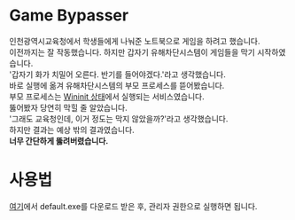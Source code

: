 # Game Bypasser
인천광역시교육청에서 학생들에게 나눠준 노트북으로 게임을 하려고 했습니다. <br/>
이전까지는 잘 작동했습니다. 하지만 갑자기 유해차단시스템이 게임들을 막기 시작하였습니다. <br/>
'갑자기 화가 치밀어 오른다. 반기를 들어야겠다.'라고 생각했습니다. <br/>
바로 실행에 옮겨 유해차단시스템의 부모 프로세스를 뜯어봤습니다. <br/>
부모 프로세스는 [Wininit 상태](https://m.blog.naver.com/ilovegaz/221314518719)에서 실행되는 서비스였습니다. <br/>
뚫어봤자 당연히 막힐 줄 알았습니다. <br/>
'그래도 교육청인데, 이거 정도는 막지 않았을까?'라고 생각했습니다. <br/>
하지만 결과는 예상 밖의 결과였습니다. <br/>
**너무 간단하게 뚫려버렸습니다.**

# 사용법
[여기](https://github.com/lostvains/gamebypass/releases/tag/1)에서 default.exe를 다운로드 받은 후, 관리자 권한으로 실행하면 됩니다.
